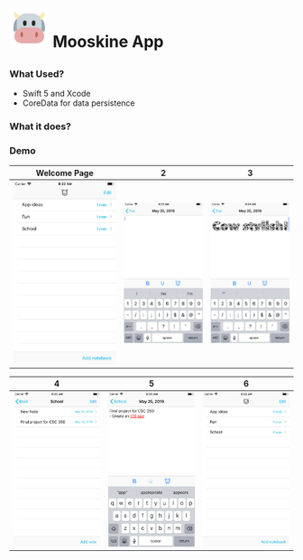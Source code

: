 # <img src="https://github.com/mixemer/Mooskine-app/blob/master/images/logo.png" width="70"> Mooskine App
## 

### What Used?
- Swift 5 and Xcode
- CoreData for data persistence


### What it does?


### Demo
Welcome Page                 |2                               | 3
:---------------------------:|:------------------------------:|:------------------------------:
![](images/1.png)             |  ![](images/2.png)           | ![](images/3.png)



4                            |  5                             | 6
:---------------------------:|:------------------------------:|:------------------------------:
![](images/4.png)            |  ![](images/5.png)             | ![](images/1.png)
